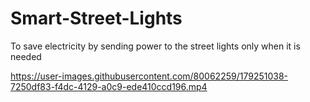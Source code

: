 # Smart-Street-Lights
To save electricity by sending power to the street lights only when it is needed

https://user-images.githubusercontent.com/80062259/179251038-7250df83-f4dc-4129-a0c9-ede410ccd196.mp4

